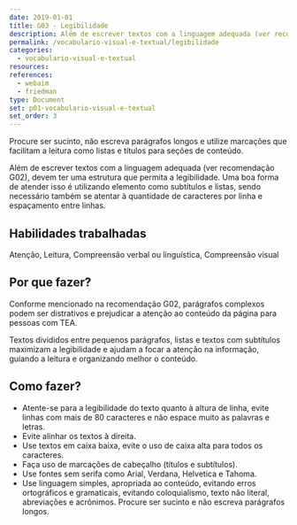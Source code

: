 ```yaml
---
date: 2019-01-01
title: G03 - Legibilidade
description: Além de escrever textos com a linguagem adequada (ver recomendação G02), devem ter uma estrutura que permita a legibilidade. Uma boa forma de atender isso é utilizando elemento como subtítulos e listas, sendo necessário também se atentar à quantidade de caracteres por linha e espaçamento entre linhas.
permalink: /vocabulario-visual-e-textual/legibilidade
categories:
  - vocabulario-visual-e-textual
resources:
references:
  - webaim
  - friedman
type: Document
set: p01-vocabulario-visual-e-textual
set_order: 3
---
```


Procure ser sucinto, não escreva parágrafos longos e utilize marcações que facilitam a leitura como listas e títulos para seções de conteúdo.

Além de escrever textos com a linguagem adequada (ver recomendação G02), devem ter uma estrutura que permita a legibilidade. Uma boa forma de atender isso é utilizando elemento como subtítulos e listas, sendo necessário também se atentar à quantidade de caracteres por linha e espaçamento entre linhas.

## Habilidades trabalhadas

Atenção, Leitura, Compreensão verbal ou linguística, Compreensão visual

## Por que fazer?

Conforme mencionado na recomendação G02, parágrafos complexos podem ser distrativos e prejudicar a atenção ao conteúdo da página para pessoas com TEA.

Textos divididos entre pequenos parágrafos, listas e textos com subtítulos maximizam a legibilidade e ajudam a focar a atenção na informação, guiando a leitura e organizando melhor o conteúdo.

## Como fazer?

- Atente-se para a legibilidade do texto quanto à altura de linha, evite linhas com mais de 80 caracteres e não espace muito as palavras e letras.
- Evite alinhar os textos à direita.
- Use textos em caixa baixa, evite o uso de caixa alta para todos os caracteres.
- Faça uso de marcações de cabeçalho (títulos e subtítulos).
- Use fontes sem serifa como Arial, Verdana, Helvetica e Tahoma.
- Use linguagem simples, apropriada ao conteúdo, evitando erros ortográficos e gramaticais, evitando coloquialismo, texto não literal, abreviações e acrônimos. Procure ser sucinto e não escreva parágrafos longos.